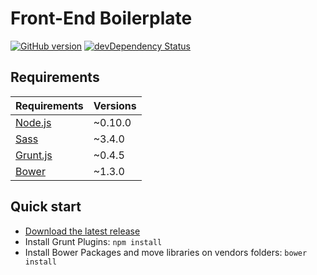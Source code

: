 # Front-End Boilerplate 

[![GitHub version](http://img.shields.io/github/release/agenceepsilon/frontend-boilerplate.svg?style=flat-square)](https://github.com/agenceepsilon/frontend-boilerplate/releases) [![devDependency Status](http://img.shields.io/david/dev/agenceepsilon/frontend-boilerplate.svg?style=flat-square)](https://david-dm.org/agenceepsilon/frontend-boilerplate#info=devDependencies)

## Requirements

| Requirements                   | Versions |
| ------------------------------ | -------- |
| [Node.js](http://nodejs.org)   | ~0.10.0  |
| [Sass](http://sass-lang.com)   | ~3.4.0   |
| [Grunt.js](http://gruntjs.com) | ~0.4.5   |
| [Bower](http://bower.io)       | ~1.3.0   |

## Quick start

* [Download the latest release](https://github.com/agenceepsilon/frontend-boilerplate/archive/master.zip)
* Install Grunt Plugins: ``npm install``
* Install Bower Packages and move libraries on vendors folders: ``bower install``